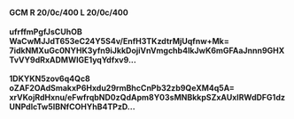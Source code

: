 #### GCM R 20/0c/400 L 20/0c/400
**ufrffmPgfJsCUhOB**<br/>**WaCwMJJdT653eC24Y5S4v/EnfH3TKzdtrMjUqfnw+Mk=**<br/>**7idkNMXuGc0NYHK3yfn9iJkkDojiVnVmgchb4lkJwK6mGFAaJnnn9GHXTvVY9dRxADMWlGE1yqYdfxv9...**<br/><br/>
**1DKYKN5zov6q4Qc8**<br/>**oZAF2OAdSmakxP6Hxdu29rmBhcCnPb32zb9QeXM4q5A=**<br/>**xrVKojRdHxnu/eFwfrqbND0zQdApm8Y03sMNBkkpSZxAUxlRWdDFG1dzUNPdlcTw5IBNfCOHYhB4TPzD...**